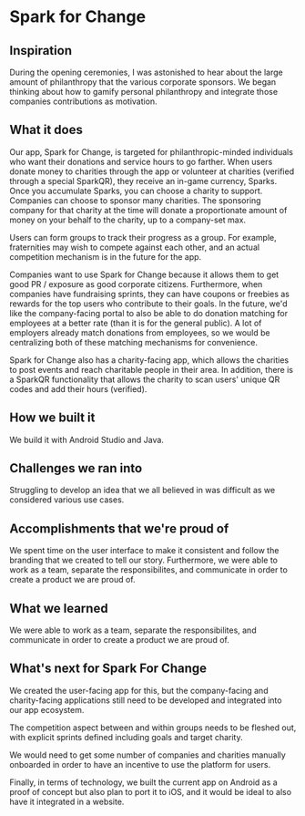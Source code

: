 # Spark for Change
## Inspiration
During the opening ceremonies, I was astonished to hear about the large amount of philanthropy that the various corporate sponsors. We began thinking about how to gamify personal philanthropy and integrate those companies contributions as motivation. 

## What it does
Our app, Spark for Change, is targeted for philanthropic-minded individuals who want their donations and service hours to go farther. When users donate money to charities through the app or volunteer at charities (verified through a special SparkQR), they receive an in-game currency, Sparks. Once you accumulate Sparks, you can choose a charity to support. Companies can choose to sponsor many charities. The sponsoring company for that charity at the time will donate a proportionate amount of money on your behalf to the charity, up to a company-set max. 

Users can form groups to track their progress as a group. For example, fraternities may wish to compete against each other, and an actual competition mechanism is in the future for the app. 

Companies want to use Spark for Change because it allows them to get good PR / exposure as good corporate citizens. Furthermore, when companies have fundraising sprints, they can have coupons or freebies as rewards for the top users who contribute to their goals. In the future, we'd like the company-facing portal to also be able to do donation matching for employees at a better rate (than it is for the general public). A lot of employers already match donations from employees, so we would be centralizing both of these matching mechanisms for convenience.

Spark for Change also has a charity-facing app, which allows the charities to post events and reach charitable people in their area. In addition, there is a SparkQR functionality that allows the charity to scan users' unique QR codes and add their hours (verified).

## How we built it
We build it with Android Studio and Java.

## Challenges we ran into
Struggling to develop an idea that we all believed in was difficult as we considered various use cases. 

## Accomplishments that we're proud of
We spent time on the user interface to make it consistent and follow the branding that we created to tell our story. Furthermore, we were able to work as a team, separate the responsibilites, and communicate in order to create a product we are proud of. 

## What we learned
We were able to work as a team, separate the responsibilites, and communicate in order to create a product we are proud of. 

## What's next for Spark For Change
We created the user-facing app for this, but the company-facing and charity-facing applications still need to be developed and integrated into our app ecosystem. 

The competition aspect between and within groups needs to be fleshed out, with explicit sprints defined including goals and target charity. 

We would need to get some number of companies and charities manually onboarded in order to have an incentive to use the platform for users. 

Finally, in terms of technology, we built the current app on Android as a proof of concept but also plan to port it to iOS, and it would be ideal to also have it integrated in a website.
